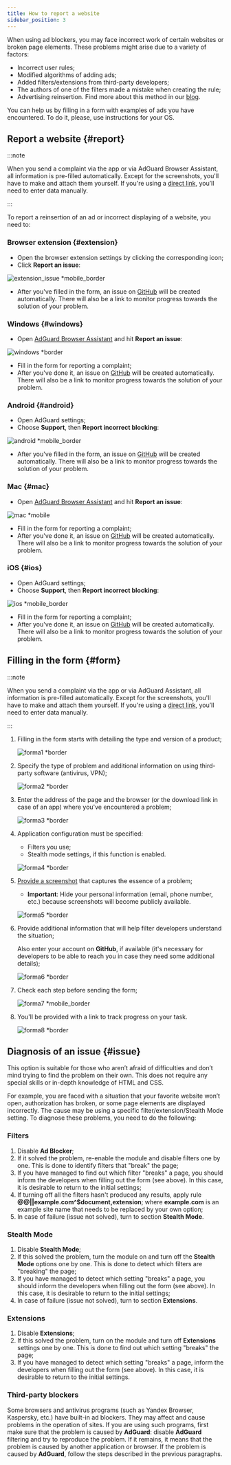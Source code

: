 ```yaml
---
title: How to report a website
sidebar_position: 3
---
```



When using ad blockers, you may face incorrect work of certain websites or broken page elements. These problems might arise due to a variety of factors:

- Incorrect user rules;
- Modified algorithms of adding ads;
- Added filters/extensions from third-party developers;
- The authors of one of the filters made a mistake when creating the rule;
- Advertising reinsertion. Find more about this method in our [blog](https://adguard.com/en/blog/ad-reinsertion.html).

You can help us by filling in a form with examples of ads you have encountered. To do it, please, use instructions for your OS.

## Report a website {#report}

:::note

When you send a complaint via the app or via AdGuard Browser Assistant, all information is pre-filled automatically. Except for the screenshots, you'll have to make and attach them yourself. If you're using a [direct link](https://reports.adguard.com/new_issue.html), you’ll need to enter data manually.

:::

To report a reinsertion of an ad or incorrect displaying of a website, you need to:

### Browser extension {#extension}

- Open the browser extension settings by clicking the corresponding icon;
- Click **Report an issue**:

![extension_issue *mobile_border](https://cdn.adtidy.org/blog/new/5si74extension.png)

- After you've filled in the form, an issue on [GitHub](https://github.com/AdguardTeam/AdguardFilters/issues) will be created automatically. There will also be a link to monitor progress towards the solution of your problem.

### Windows {#windows}

- Open [AdGuard Browser Assistant](/adguard-for-windows/browser-assistant) and hit **Report an issue**:

![windows *border](https://cdn.adtidy.org/content/Kb/ad_blocker/guides/browser-assistant.png)

- Fill in the form for reporting a complaint;
- After you've done it, an issue on [GitHub](https://github.com/AdguardTeam/AdguardFilters/issues) will be created automatically. There will also be a link to monitor progress towards the solution of your problem.

### Android {#android}

- Open AdGuard settings;
- Choose **Support**, then **Report incorrect blocking**:

![android *mobile_border](https://cdn.adtidy.org/blog/new/apicfkandroid-new.jpg)

- After you've filled in the form, an issue on [GitHub](https://github.com/AdguardTeam/AdguardFilters/issues) will be created automatically. There will also be a link to monitor progress towards the solution of your problem.

### Mac {#mac}

- Open [AdGuard Browser Assistant](/adguard-for-mac/browser-assistant) and hit **Report an issue**:

![mac *mobile](https://cdn.adtidy.org/content/kb/ad_blocker/guides/browser-assistant-mac.png)

- Fill in the form for reporting a complaint;
- After you've done it, an issue on [GitHub](https://github.com/AdguardTeam/AdguardFilters/issues) will be created automatically. There will also be a link to monitor progress towards the solution of your problem.

### iOS {#ios}

- Open AdGuard settings;
- Choose **Support**, then **Report incorrect blocking**:

![ios *mobile_border](https://cdn.adtidy.org/blog/new/fnl9aios.jpeg)

- Fill in the form for reporting a complaint;
- After you've done it, an issue on [GitHub](https://github.com/AdguardTeam/AdguardFilters/issues) will be created automatically. There will also be a link to monitor progress towards the solution of your problem.

## Filling in the form {#form}

:::note

When you send a complaint via the app or via AdGuard Assistant, all information is pre-filled automatically. Except for the screenshots, you'll have to make and attach them yourself. If you're using a [direct link](https://reports.adguard.com/new_issue.html), you’ll need to enter data manually.

:::

1. Filling in the form starts with detailing the type and version of a product;

    ![forma1 *border](https://cdn.adtidy.org/content/Kb/ad_blocker/guides/forma1en.png)

2. Specify the type of problem and additional information on using third-party software (antivirus, VPN);

    ![forma2 *border](https://cdn.adtidy.org/content/Kb/ad_blocker/guides/forma2en.png)

3. Enter the address of the page and the browser (or the download link in case of an app) where you've encountered a problem;

    ![forma3 *border](https://cdn.adtidy.org/content/Kb/ad_blocker/guides/forma3en.png)

4. Application configuration must be specified:

    - Filters you use;
    - Stealth mode settings, if this function is enabled.

    ![forma4 *border](https://cdn.adtidy.org/content/kb/ad_blocker/guides/forma4en.png)

5. [Provide a screenshot](../take-screenshot) that captures the essence of a problem;

    - **Important**: Hide your personal information (email, phone number, etc.) because screenshots will become publicly available.

    ![forma5 *border](https://cdn.adtidy.org/content/Kb/ad_blocker/guides/forma5en.png)

6. Provide additional information that will help filter developers understand the situation;

    Also enter your account on **GitHub**, if available (it's necessary for developers to be able to reach you in case they need some additional details);

    ![forma6 *border](https://cdn.adtidy.org/content/Kb/ad_blocker/guides/forma6en.png)

7. Check each step before sending the form;

    ![forma7 *mobile_border](https://cdn.adtidy.org/content/Kb/ad_blocker/guides/forma7en.png)

8. You'll be provided with a link to track progress on your task.

    ![forma8 *border](https://cdn.adtidy.org/content/Kb/ad_blocker/guides/forma8en.png)

## Diagnosis of an issue {#issue}

This option is suitable for those who aren’t afraid of difficulties and don’t mind trying to find the problem on their own. This does not require any special skills or in-depth knowledge of HTML and CSS.

For example, you are faced with a situation that your favorite website won’t open, authorization has broken, or some page elements are displayed incorrectly. The cause may be using a specific filter/extension/Stealth Mode setting. To diagnose these problems, you need to do the following:

### **Filters**

1. Disable **Ad Blocker**;
2. If it solved the problem, re-enable the module and disable filters one by one. This is done to identify filters that "break" the page;
3. If you have managed to find out which filter "breaks" a page, you should inform the developers when filling out the form (see above). In this case, it is desirable to return to the initial settings;
4. If turning off all the filters hasn't produced any results, apply rule **@@||example.com^$document,extension**; where **example.com** is an example site name that needs to be replaced by your own option;
5. In case of failure (issue not solved), turn to section **Stealth Mode**.

### **Stealth Mode**

1. Disable **Stealth Mode**;
2. If this solved the problem, turn the module on and turn off the **Stealth Mode** options one by one. This is done to detect which filters are "breaking" the page;
3. If you have managed to detect which setting "breaks" a page, you should inform the developers when filling out the form (see above). In this case, it is desirable to return to the initial settings;
4. In case of failure (issue not solved), turn to section **Extensions**.

### **Extensions**

1. Disable **Extensions**;
2. If this solved the problem, turn on the module and turn off **Extensions** settings one by one. This is done to find out which setting "breaks" the page;
3. If you have managed to detect which setting "breaks" a page, inform the developers when filling out the form (see above). In this case, it is desirable to return to the initial settings.

### **Third-party blockers**

Some browsers and antivirus programs (such as Yandex Browser, Kaspersky, etc.) have built-in ad blockers. They may affect and cause problems in the operation of sites. If you are using such programs, first make sure that the problem is caused by **AdGuard**: disable **AdGuard** filtering and try to reproduce the problem. If it remains, it means that the problem is caused by another application or browser. If the problem is caused by **AdGuard**, follow the steps described in the previous paragraphs.
